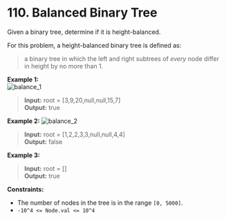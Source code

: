 # 110. Balanced Binary Tree

Given a binary tree, determine if it is height-balanced.

For this problem, a height-balanced binary tree is defined as:

> a binary tree in which the left and right subtrees of _every_ node differ in height by no more than 1.

**Example 1:**  
![balance_1](https://assets.leetcode.com/uploads/2020/10/06/balance_1.jpg)  
> **Input:** root = [3,9,20,null,null,15,7]  
> **Output:** true

**Example 2:**
![balance_2](https://assets.leetcode.com/uploads/2020/10/06/balance_2.jpg)  
> **Input:** root = [1,2,2,3,3,null,null,4,4]  
> **Output:** false

**Example 3:**  
> **Input:** root = []  
> **Output:** true

**Constraints:**
*   The number of nodes in the tree is in the range `[0, 5000]`.
*   `-10^4 <= Node.val <= 10^4`